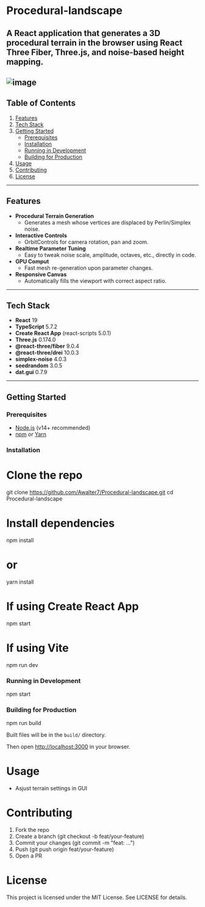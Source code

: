# Procedural-landscape

A React application that generates a 3D procedural terrain in the browser using **React Three Fiber**, **Three.js**, and noise-based height mapping.
---
![image](https://github.com/user-attachments/assets/b3457ee9-1b03-4afd-a669-ab8dd9f73576)
---

## Table of Contents

1. [Features](#features)  
2. [Tech Stack](#tech-stack)  
3. [Getting Started](#getting-started)  
   - [Prerequisites](#prerequisites)  
   - [Installation](#installation)  
   - [Running in Development](#running-in-development)  
   - [Building for Production](#building-for-production)  
6. [Usage](#usage)  
7. [Contributing](#contributing)  
8. [License](#license)  

---

## Features

- **Procedural Terrain Generation**  
  - Generates a mesh whose vertices are displaced by Perlin/Simplex noise.  
- **Interactive Controls**  
  - OrbitControls for camera rotation, pan and zoom.  
- **Realtime Parameter Tuning**  
  - Easy to tweak noise scale, amplitude, octaves, etc., directly in code.
- **GPU Comput**
  - Fast mesh re-generation upon parameter changes. 
- **Responsive Canvas**  
  - Automatically fills the viewport with correct aspect ratio.  

---

## Tech Stack

- **React** 19  
- **TypeScript** 5.7.2  
- **Create React App** (react-scripts 5.0.1)  
- **Three.js** 0.174.0  
- **@react-three/fiber** 9.0.4  
- **@react-three/drei** 10.0.3  
- **simplex-noise** 4.0.3  
- **seedrandom** 3.0.5  
- **dat.gui** 0.7.9  

---

## Getting Started

### Prerequisites

- [Node.js](https://nodejs.org/) (v14+ recommended)  
- [npm](https://npmjs.com) _or_ [Yarn](https://yarnpkg.com)  

### Installation

# Clone the repo
git clone https://github.com/Awalter7/Procedural-landscape.git
cd Procedural-landscape

# Install dependencies
npm install
# or
yarn install

# If using Create React App
npm start

# If using Vite
npm run dev

### Running in Development
npm start

### Building for Production
npm run build

Built files will be in the `build/` directory.

Then open [http://localhost:3000](http://localhost:3000) in your browser.

# Usage
- Asjust terrain settings in GUI

# Contributing
  1. Fork the repo
  2. Create a branch (git checkout -b feat/your-feature)
  3. Commit your changes (git commit -m "feat: …")
  4. Push (git push origin feat/your-feature)
  5. Open a PR
     
# License
This project is licensed under the MIT License. See LICENSE for details.
